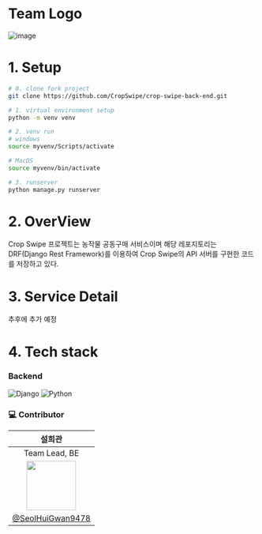 # Team Logo
![image](https://github.com/CropSwipe/crop-swipe-back-end/assets/67581495/e8b59aed-b98c-40fd-9f38-3e258e60f685)

# 1. Setup

```sh
# 0. clone fork project
git clone https://github.com/CropSwipe/crop-swipe-back-end.git

# 1. virtual environment setup
python -m venv venv

# 2. venv run
# windows
source myvenv/Scripts/activate

# MacOS
source myvenv/bin/activate

# 3. runserver
python manage.py runserver
```

# 2. OverView
Crop Swipe 프로젝트는 농작물 공동구매 서비스이며 해당 레포지토리는 DRF(Django Rest Framework)를 이용하여 Crop Swipe의 API 서버를 구현한 코드를 저장하고 있다.

# 3. Service Detail
추후에 추가 예정

# 4. Tech stack

### Backend

<img alt="Django" src ="https://img.shields.io/badge/Django-092E20.svg?&style=for-the-badge&logo=Django&logoColor=white"/> <img alt="Python" src ="https://img.shields.io/badge/Python-3776AB.svg?&style=for-the-badge&logo=Python&logoColor=white"/>

### :computer: Contributor

| 설희관|
|:---:|
| Team Lead, BE |
|<img src="https://avatars.githubusercontent.com/u/67581495?v=4" height=100/>|
|[@SeolHuiGwan9478](https://github.com/SeolHuiGwan9478)|
